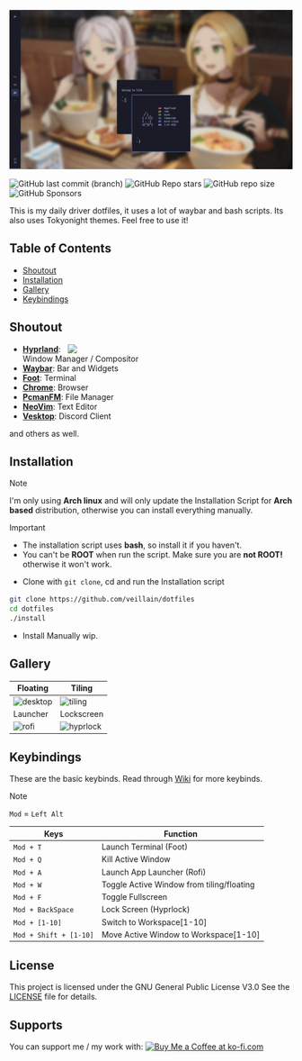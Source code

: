 <img src="assets/logo.png" width="800em"/> <br>

<!-- badges: start -->
![GitHub last commit (branch)](https://img.shields.io/github/last-commit/veillain/dotfiles/main?style=for-the-badge&labelColor=%231a1b26&color=%23c0caf5)
![GitHub Repo stars](https://img.shields.io/github/stars/veillain/dotfiles?style=for-the-badge&logo=polestar&logoColor=%23c0caf5&labelColor=%231a1b26&color=%23c0caf5)
![GitHub repo size](https://img.shields.io/github/repo-size/veillain/dotfiles?style=for-the-badge&logo=dropbox&logoColor=%23c0caf5&label=Dots%20Size&labelColor=%231a1b26&color=%23c0caf5)
<img alt="GitHub Sponsors" src="https://img.shields.io/github/sponsors/veillain?style=for-the-badge&logo=kofi&logoColor=%23c0caf5&label=Supports&labelColor=%231a1b26&color=%23c0caf5&link=ko-fi.com%2Fveillain&link=tako.id%2Fveillain">
<!-- badges: end -->

This is my daily driver dotfiles, it uses a lot of waybar and bash scripts. Its also uses Tokyonight themes. Feel free to use it!

## **Table of Contents**
- [Shoutout](#shoutout)
- [Installation](#installation)
- [Gallery](#gallery)
- [Keybindings](#keybindings)

## **Shoutout**
<img src="assets/shoutout.png" align="right" width="400px">

- **[Hyprland](https://github.com/hyprwm/hyprland)**: Window Manager / Compositor
- **[Waybar](https://github.com/Alexays/Waybar)**: Bar and Widgets
- **[Foot](https://codeberg.org/dnkl/foot)**: Terminal
- **[Chrome](https://aur.archlinux.org/packages/google-chrome)**: Browser
- **[PcmanFM](https://archlinux.org/packages/extra/x86_64/pcmanfm-gtk3/)**: File Manager
- **[NeoVim](https://neovim.io)**: Text Editor
- **[Vesktop](https://github.com/Vencord/Vesktop)**: Discord Client

and others as well.

## **Installation**
> [!NOTE]
> I'm only using **Arch linux** and will only update the Installation Script for **Arch based** distribution, otherwise you can install everything manually.

> [!IMPORTANT]
> - The installation script uses **bash**, so install it if you haven't.
> - You can't be **ROOT** when run the script. Make sure you are **not ROOT!** otherwise it won't work.

- Clone with `git clone`, cd and run the Installation script
```bash
git clone https://github.com/veillain/dotfiles
cd dotfiles
./install
```

- Install Manually
wip.

## **Gallery**
| Floating | Tiling |
| - | - |
| ![desktop](assets/desktop.png) | ![tiling](assets/tiling.png) |
| Launcher | Lockscreen |
| ![rofi](assets/rofi.png) | ![hyprlock](assets/hyprlock.png) |

## **Keybindings**
These are the basic keybinds. Read through [Wiki](https://github.com/veillain/dotfiles/wiki) for more keybinds.
> [!NOTE]
> `Mod` = `Left Alt`

| Keys | Function |
| - | - |
| `Mod + T` | Launch Terminal (Foot) |
| `Mod + Q` | Kill Active Window |
| `Mod + A` | Launch App Launcher (Rofi) |
| `Mod + W` | Toggle Active Window from tiling/floating |
| `Mod + F` | Toggle Fullscreen |
| `Mod + BackSpace` | Lock Screen (Hyprlock) |
| `Mod + [1-10]` | Switch to Workspace[1-10] |
| `Mod + Shift + [1-10]` | Move Active Window to Workspace[1-10] |

## **License**
This project is licensed under the GNU General Public License V3.0 See the [LICENSE](LICENSE) file for details.

## **Supports**
You can support me / my work with:
<a href='https://ko-fi.com/veillain' target='_blank'><img height='35' style='border:0px;height:46px;' src='https://az743702.vo.msecnd.net/cdn/kofi3.png?v=0' border='0' alt='Buy Me a Coffee at ko-fi.com' />
